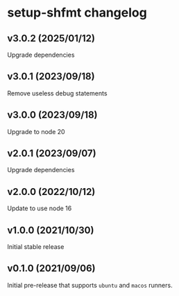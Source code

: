 # setup-shfmt changelog

## v3.0.2 (2025/01/12)

Upgrade dependencies

## v3.0.1 (2023/09/18)

Remove useless debug statements

## v3.0.0 (2023/09/18)

Upgrade to node 20

## v2.0.1 (2023/09/07)

Upgrade dependencies

## v2.0.0 (2022/10/12)

Update to use node 16

## v1.0.0 (2021/10/30)

Initial stable release

## v0.1.0 (2021/09/06)

Initial pre-release that supports `ubuntu` and `macos` runners.
